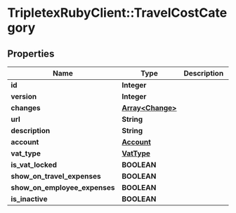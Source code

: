 # TripletexRubyClient::TravelCostCategory

## Properties
Name | Type | Description | Notes
------------ | ------------- | ------------- | -------------
**id** | **Integer** |  | [optional] 
**version** | **Integer** |  | [optional] 
**changes** | [**Array&lt;Change&gt;**](Change.md) |  | [optional] 
**url** | **String** |  | [optional] 
**description** | **String** |  | 
**account** | [**Account**](Account.md) |  | [optional] 
**vat_type** | [**VatType**](VatType.md) |  | [optional] 
**is_vat_locked** | **BOOLEAN** |  | [optional] 
**show_on_travel_expenses** | **BOOLEAN** |  | [optional] 
**show_on_employee_expenses** | **BOOLEAN** |  | [optional] 
**is_inactive** | **BOOLEAN** |  | [optional] 


